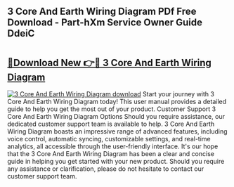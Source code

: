 ## 3 Core And Earth Wiring Diagram PDf Free Download - Part-hXm Service Owner Guide DdeiC

# <h2><a href="http://dfjk25.blite.top/?on=3+Core+And+Earth+Wiring+Diagram">🔗Download New 👉🔴 3 Core And Earth Wiring Diagram</a></h2>

[![3 Core And Earth Wiring Diagram download](https://i.imgur.com/lujVjoI.png)](http://dfjk25.blite.top/?on=3+Core+And+Earth+Wiring+Diagram)
Start your journey with 3 Core And Earth Wiring Diagram today! This user manual provides a detailed guide to help you get the most out of your product. Customer Support 3 Core And Earth Wiring Diagram Options Should you require assistance, our dedicated customer support team is available to help. 3 Core And Earth Wiring Diagram boasts an impressive range of advanced features, including voice control, automatic syncing, customizable settings, and real-time analytics, all accessible through the user-friendly interface. It's our hope that the 3 Core And Earth Wiring Diagram has been a clear and concise guide in helping you get started with your new product. Should you require any assistance or clarification, please do not hesitate to contact our customer support team.
